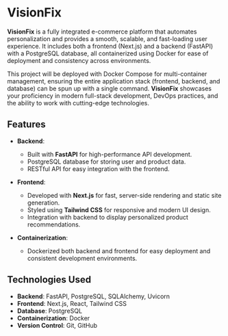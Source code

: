 # VisionFix
**VisionFix** is a fully integrated e-commerce platform that automates personalization and provides a smooth, scalable, and fast-loading user experience. It includes both a frontend (Next.js) and a backend (FastAPI) with a PostgreSQL database, all containerized using Docker for ease of deployment and consistency across environments.

This project will be deployed with Docker Compose for multi-container management, ensuring the entire application stack (frontend, backend, and database) can be spun up with a single command. **VisionFix** showcases your proficiency in modern full-stack development, DevOps practices, and the ability to work with cutting-edge technologies.

## Features

- **Backend**:
  - Built with **FastAPI** for high-performance API development.
  - PostgreSQL database for storing user and product data.
  - RESTful API for easy integration with the frontend.

- **Frontend**:
  - Developed with **Next.js** for fast, server-side rendering and static site generation.
  - Styled using **Tailwind CSS** for responsive and modern UI design.
  - Integration with backend to display personalized product recommendations.

- **Containerization**:
  - Dockerized both backend and frontend for easy deployment and consistent development environments.

## Technologies Used

- **Backend**: FastAPI, PostgreSQL, SQLAlchemy, Uvicorn
- **Frontend**: Next.js, React, Tailwind CSS
- **Database**: PostgreSQL
- **Containerization**: Docker
- **Version Control**: Git, GitHub
